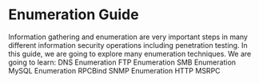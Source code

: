 # Enumeration Guide 

Information gathering and enumeration are very important steps in many different information security operations including penetration testing. In this guide, we are going to explore many enumeration techniques. We are going to learn: 
DNS Enumeration
FTP Enumeration 
SMB Enumeration
MySQL Enumeration
RPCBind
SNMP Enumeration
HTTP
MSRPC


  



